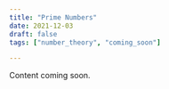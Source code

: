 ```yaml
---
title: "Prime Numbers"
date: 2021-12-03
draft: false
tags: ["number_theory", "coming_soon"]

---
```


 Content coming soon.
